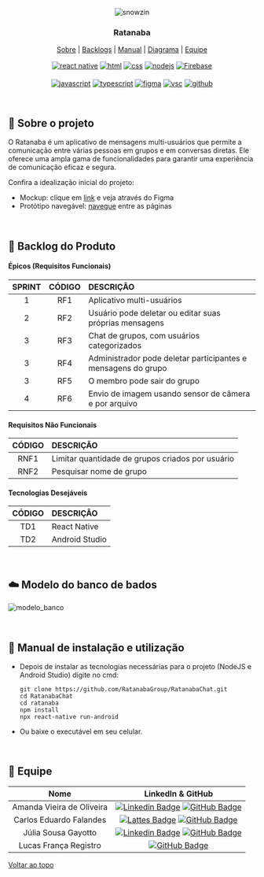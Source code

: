 <div align="center" id="menu">

![snowzin](https://github.com/RatanabaGroup/Chat/assets/100284976/890144fc-4283-4318-9fff-5218071096e9)

<h3> Ratanaba </h3>

<p>
    <a href="#sobre">Sobre</a> | <a href="#backlog">Backlogs</a> | <a href="#manuais">Manual</a> | <a href="#modelo">Diagrama</a> | <a href="#equipe">Equipe</a>
</p>


 <a href="https://pt-br.reactjs.org/" target="blank"><img align="center" src="https://img.shields.io/badge/React-20232A?style=for-the-badge&logo=react&logoColor=61DAFB" alt="react native"/></a> 
 <a href="https://developer.mozilla.org/pt-BR/docs/Web/HTML" target="blank"><img align="center" src="https://img.shields.io/badge/HTML5-E34F26?style=for-the-badge&logo=html5&logoColor=white" alt="html"/></a>
 <a href="https://developer.mozilla.org/pt-BR/docs/Web/CSS" target="blank"><img align="center" src="https://img.shields.io/badge/CSS3-1572B6?style=for-the-badge&logo=css3&logoColor=white" alt="css"/></a> 
 <a href="https://nodejs.org/en/about/" target="blank"><img align="center" src="https://img.shields.io/badge/Node.js-43853D?style=for-the-badge&logo=node.js&logoColor=white" alt="nodejs"/></a>
 <a href="https://firebase.google.com/?hl=pt" target="blank"><img align="center" src="https://img.shields.io/badge/Firebase-F7DF1E?style=for-the-badge&logo=firebase&logoColor=orange" alt="Firebase"/></a> <br><br>
 <a href="https://developer.mozilla.org/pt-BR/docs/Web/JavaScript" target="blank"><img align="center" src="https://img.shields.io/badge/JavaScript-F7DF1E?style=for-the-badge&logo=javascript&logoColor=black" alt="javascript"/></a> 
 <a href="https://www.typescriptlang.org/" target="blank"><img align="center" src="https://img.shields.io/badge/TypeScript-007ACC?style=for-the-badge&logo=typescript&logoColor=white" alt="typescript"/></a> 
 <a href="http://www.figma.com" target="blank"><img align="center" src="https://img.shields.io/badge/Figma-F24E1E?style=for-the-badge&logo=figma&logoColor=white" alt="figma"/></a> 
 <a href="https://code.visualstudio.com/" target="blank"><img align="center" src="https://img.shields.io/badge/Visual_Studio_Code-0078D4?style=for-the-badge&logo=visual%20studio%20code&logoColor=white" alt="vsc"/></a> 
 <a href="https://github.com/" target="blank"><img align="center" src="https://img.shields.io/badge/GitHub-100000?style=for-the-badge&logo=github&logoColor=white" alt="github"/></a> 

</div> 

<br>

<span id="sobre">

## :pencil: Sobre o projeto

 O Ratanaba é um aplicativo de mensagens multi-usuários que permite a comunicação entre várias pessoas em grupos e em conversas diretas. 
 Ele oferece uma ampla gama de funcionalidades para garantir uma experiência de comunicação eficaz e segura.

Confira a idealização inicial do projeto:

 - Mockup: clique em [link](https://www.figma.com/file/Z8cq5p8fAsvwqpAnGYiIhp/%F0%9F%90%B6-Ratanaba-%F0%9F%A6%B4?type=design&node-id=0%3A1&mode=design&t=abjt9pcSr3BCzQ38-1) e veja através do Figma
 - Protótipo navegável: [navegue](https://www.figma.com/proto/Z8cq5p8fAsvwqpAnGYiIhp/%F0%9F%90%B6-Ratanaba-%F0%9F%A6%B4?type=design&node-id=1-138&t=abjt9pcSr3BCzQ38-0&scaling=min-zoom&page-id=0%3A1&starting-point-node-id=1%3A138) entre as páginas

<br>

<span id="backlog">  

## :pushpin: Backlog do Produto  

 #### Épicos (Requisitos Funcionais) 

| SPRINT | CÓDIGO | DESCRIÇÃO                                                           |
| :----: | :----: | :------------------------------------------------------------------ |
|   1    |  RF1   | Aplicativo multi-usuários                                           |
|   2    |  RF2   | Usuário pode deletar ou editar suas próprias mensagens        |
|   3    |  RF3   | Chat de grupos, com usuários categorizados                          |
|   3    |  RF4   | Administrador pode deletar participantes e mensagens do grupo |
|   3    |  RF5   | O membro pode sair do grupo                                      |
|   4    |  RF6   | Envio de imagem usando sensor de câmera e por arquivo      |

#### Requisitos Não Funcionais  

| CÓDIGO | DESCRIÇÃO                                        |
| :----: | :----------------------------------------------- |
|  RNF1  | Limitar quantidade de grupos criados por usuário |
|  RNF2  | Pesquisar nome de grupo                          |

#### Tecnologias Desejáveis  

| CÓDIGO | DESCRIÇÃO      |
| :----: | :------------- |
|  TD1   | React Native   |
|  TD2   | Android Studio |

<br>

<span id="modelo">

 ## :cloud: Modelo do banco de bados
 
![modelo_banco](https://github.com/RatanabaGroup/RatanabaChat/assets/100285168/1f5d425c-aae3-4feb-89fa-2e2e49a20817)

 <br>

 <span id="manuais">

 ## :scroll: Manual de instalação e utilização

* Depois de instalar as tecnologias necessárias para o projeto (NodeJS e Android Studio) digite no cmd:

  ```
  git clone https://github.com/RatanabaGroup/RatanabaChat.git
  cd RatanabaChat
  cd ratanaba
  npm install
  npx react-native run-android
  ```
  
* Ou baixe o executável em seu celular.

 <br>

<span id="equipe"> 

## :busts_in_silhouette: Equipe

|           Nome            |                      LinkedIn & GitHub                       |
| :-----------------------: | :----------------------------------------------------------: |
| Amanda Vieira de Oliveira | [![Linkedin Badge](https://img.shields.io/badge/Linkedin-blue?style=flat-square&logo=Linkedin&logoColor=white)](https://www.linkedin.com/in/amanda-vo/) [![GitHub Badge](https://img.shields.io/badge/GitHub-111217?style=flat-square&logo=github&logoColor=white)](https://github.com/amandavo) |
|  Carlos Eduardo Falandes  | [![Lattes Badge](https://img.shields.io/badge/-Lattes-orange?style=flat-square&logo=GitBook&logoColor=white&link=http://lattes.cnpq.br/2433599000300626)](http://lattes.cnpq.br/3579183651868833) [![GitHub Badge](https://img.shields.io/badge/GitHub-111217?style=flat-square&logo=github&logoColor=white)](https://github.com/Desduh) |
|    Júlia Sousa Gayotto    | [![Linkedin Badge](https://img.shields.io/badge/Linkedin-blue?style=flat-square&logo=Linkedin&logoColor=white)](https://www.linkedin.com/in/júlia-gayotto/) [![GitHub Badge](https://img.shields.io/badge/GitHub-111217?style=flat-square&logo=github&logoColor=white)](https://github.com/JuliaGayotto) |
|   Lucas França Registro   | [![GitHub Badge](https://img.shields.io/badge/GitHub-111217?style=flat-square&logo=github&logoColor=white)](https://github.com/LucasFrancaRegistro) |

<a href="#menu">Voltar ao topo</a>
